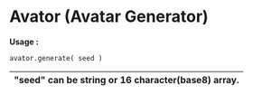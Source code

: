 # Avator (Avatar Generator)

**Usage :**
```
avator.generate( seed )
```

| "seed" can be string or 16 character(base8) array. |
| -------------------------------------------------- |
